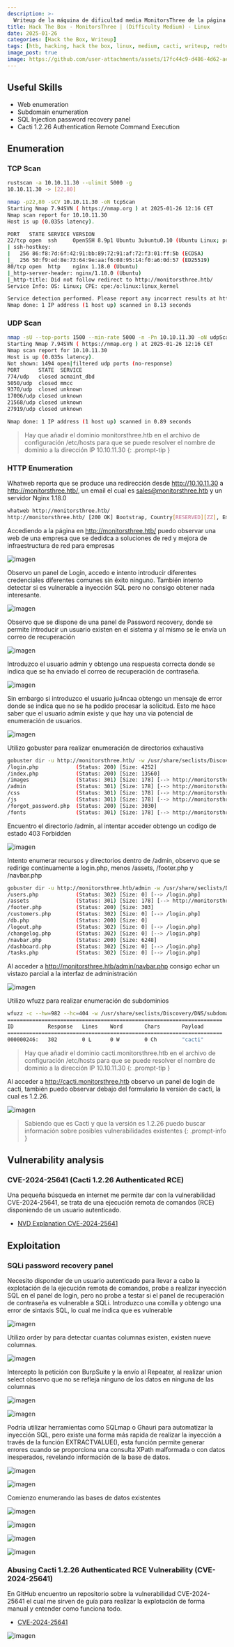```yaml
---
description: >-
  Writeup de la máquina de dificultad media MonitorsThree de la página https://hackthebox.eu
title: Hack The Box - MonitorsThree | (Difficulty Medium) - Linux
date: 2025-01-26
categories: [Hack the Box, Writeup]
tags: [htb, hacking, hack the box, linux, medium, cacti, writeup, redteam, pentesting]
image_post: true
image: https://github.com/user-attachments/assets/17fc44c9-d486-4d62-aee3-3b14956a7ded
---
```


## Useful Skills

* Web enumeration
* Subdomain enumeration
* SQL Injection password recovery panel
* Cacti 1.2.26 Authentication Remote Command Execution

## Enumeration

### TCP Scan

 ```bash
rustscan -a 10.10.11.30 --ulimit 5000 -g
10.10.11.30 -> [22,80]
```

```bash
nmap -p22,80 -sCV 10.10.11.30 -oN tcpScan
Starting Nmap 7.94SVN ( https://nmap.org ) at 2025-01-26 12:16 CET
Nmap scan report for 10.10.11.30
Host is up (0.035s latency).

PORT   STATE SERVICE VERSION
22/tcp open  ssh     OpenSSH 8.9p1 Ubuntu 3ubuntu0.10 (Ubuntu Linux; protocol 2.0)
| ssh-hostkey: 
|   256 86:f8:7d:6f:42:91:bb:89:72:91:af:72:f3:01:ff:5b (ECDSA)
|_  256 50:f9:ed:8e:73:64:9e:aa:f6:08:95:14:f0:a6:0d:57 (ED25519)
80/tcp open  http    nginx 1.18.0 (Ubuntu)
|_http-server-header: nginx/1.18.0 (Ubuntu)
|_http-title: Did not follow redirect to http://monitorsthree.htb/
Service Info: OS: Linux; CPE: cpe:/o:linux:linux_kernel

Service detection performed. Please report any incorrect results at https://nmap.org/submit/ .
Nmap done: 1 IP address (1 host up) scanned in 8.13 seconds
```

### UDP Scan

 ```bash
nmap -sU --top-ports 1500 --min-rate 5000 -n -Pn 10.10.11.30 -oN udpScan
Starting Nmap 7.94SVN ( https://nmap.org ) at 2025-01-26 12:16 CET
Nmap scan report for 10.10.11.30
Host is up (0.035s latency).
Not shown: 1494 open|filtered udp ports (no-response)
PORT      STATE  SERVICE
774/udp   closed acmaint_dbd
5050/udp  closed mmcc
9370/udp  closed unknown
17006/udp closed unknown
21568/udp closed unknown
27919/udp closed unknown

Nmap done: 1 IP address (1 host up) scanned in 0.89 seconds
```

> Hay que añadir el dominio monitorsthree.htb en el archivo de configuración /etc/hosts para que se puede resolver el nombre de dominio a la dirección IP 10.10.11.30
{: .prompt-tip }

### HTTP Enumeration

Whatweb reporta que se produce una redirección desde http://10.10.11.30 a http://monitorsthree.htb/, un email el cual es sales@monitorsthree.htb y un servidor Nginx 1.18.0

```bash
whatweb http://monitorsthree.htb/
http://monitorsthree.htb/ [200 OK] Bootstrap, Country[RESERVED][ZZ], Email[sales@monitorsthree.htb], HTTPServer[Ubuntu Linux][nginx/1.18.0 (Ubuntu)], IP[10.10.11.30], JQuery, Script, Title[MonitorsThree - Networking Solutions], X-UA-Compatible[IE=edge], nginx[1.18.0]
```

Accediendo a la página en http://monitorsthree.htb/ puedo observar una web de una empresa que se dedidca a soluciones de red y mejora de infraestructura de red para empresas

![imagen](https://github.com/user-attachments/assets/f381b208-226e-490b-816f-152ddc80be91)

Observo un panel de Login, accedo e intento introducir diferentes credenciales diferentes comunes sin éxito ninguno. También intento detectar si es vulnerable a inyección SQL pero no consigo obtener nada interesante.

![imagen](https://github.com/user-attachments/assets/4895d605-6f40-43e5-87c2-7619ddb8da46)

Observo que se dispone de una panel de Password recovery, donde se permite introducir un usuario existen en el sistema y al mismo se le envía un correo de recuperación

![imagen](https://github.com/user-attachments/assets/abceccd9-625e-441d-b1df-4fdc2e777368)

Introduzco el usuario admin y obtengo una respuesta correcta donde se indica que se ha enviado el correo de recuperación de contraseña.

![imagen](https://github.com/user-attachments/assets/c669a155-40d1-49b1-80ce-77036113e912)

Sin embargo si introduzco el usuario ju4ncaa obtengo un mensaje de error donde se indica que no se ha podido procesar la solicitud. Esto me hace saber que el usuario admin existe y que hay una via potencial de enumeración de usuarios.

![imagen](https://github.com/user-attachments/assets/d0b678a0-5ed9-4a83-9d87-c4d669cb8256)

Utilizo gobuster para realizar enumeración de directorios exhaustiva

```bash
gobuster dir -u http://monitorsthree.htb/ -w /usr/share/seclists/Discovery/Web-Content/directory-list-2.3-medium.txt -x php -t 100 -q
/login.php            (Status: 200) [Size: 4252]
/index.php            (Status: 200) [Size: 13560]
/images               (Status: 301) [Size: 178] [--> http://monitorsthree.htb/images/]
/admin                (Status: 301) [Size: 178] [--> http://monitorsthree.htb/admin/]
/css                  (Status: 301) [Size: 178] [--> http://monitorsthree.htb/css/]
/js                   (Status: 301) [Size: 178] [--> http://monitorsthree.htb/js/]
/forgot_password.php  (Status: 200) [Size: 3030]
/fonts                (Status: 301) [Size: 178] [--> http://monitorsthree.htb/fonts/]
```

Encuentro el directorio /admin, al intentar acceder obtengo un codigo de estado 403 Forbidden

![imagen](https://github.com/user-attachments/assets/f2cb742d-2433-48bc-b036-ce13925c569a)

Intento enumerar recursos y directorios dentro de /admin, observo que se redirige continuamente a login.php, menos /assets, /footer.php y /navbar.php

```bash
gobuster dir -u http://monitorsthree.htb/admin -w /usr/share/seclists/Discovery/Web-Content/directory-list-2.3-medium.txt -x php -t 100 -q
/users.php            (Status: 302) [Size: 0] [--> /login.php]
/assets               (Status: 301) [Size: 178] [--> http://monitorsthree.htb/admin/assets/]
/footer.php           (Status: 200) [Size: 303]
/customers.php        (Status: 302) [Size: 0] [--> /login.php]
/db.php               (Status: 200) [Size: 0]
/logout.php           (Status: 302) [Size: 0] [--> /login.php]
/changelog.php        (Status: 302) [Size: 0] [--> /login.php]
/navbar.php           (Status: 200) [Size: 6248]
/dashboard.php        (Status: 302) [Size: 0] [--> /login.php]
/tasks.php            (Status: 302) [Size: 0] [--> /login.php]
```

Al acceder a http://monitorsthree.htb/admin/navbar.php consigo echar un vistazo parcial a la interfaz de administración

![imagen](https://github.com/user-attachments/assets/16e3a4b7-a415-4835-bf09-2af6a82f4bf1)

Utilizo wfuzz para realizar enumeración de subdominios

```bash
wfuzz -c --hw=982 --hc=404 -w /usr/share/seclists/Discovery/DNS/subdomains-top1million-110000.txt -u http://monitorsthree.htb/ -H "Host: FUZZ.monitorsthree.htb"
=====================================================================
ID           Response   Lines    Word       Chars       Payload                                              
=====================================================================
000000246:   302        0 L      0 W        0 Ch        "cacti" 
```

> Hay que añadir el dominio cacti.monitorsthree.htb en el archivo de configuración /etc/hosts para que se puede resolver el nombre de dominio a la dirección IP 10.10.11.30
{: .prompt-tip }

Al acceder a http://cacti.monitorsthree.htb observo un panel de login de cacti, también puedo observar debajo del formulario la versión de cacti, la cual es 1.2.26.

![imagen](https://github.com/user-attachments/assets/eb6e0959-916f-46fc-83b1-d2e36b575fd7)

> Sabiendo que es Cacti y que la versión es 1.2.26 puedo buscar información sobre posibles vulnerabilidades existentes
{: .prompt-info }

## Vulnerability analysis

### CVE-2024-25641 (Cacti 1.2.26 Authenticated RCE)

Una pequeña búsqueda en internet me permite dar con la vulnerabilidad CVE-2024-25641, se trata de una ejecución remota de comandos (RCE) disponiendo de un usuario autenticado.

* [NVD Explanation CVE-2024-25641](https://nvd.nist.gov/vuln/detail/CVE-2024-25641)

## Exploitation

### SQLi password recovery panel

Necesito disponder de un usuario autenticado para llevar a cabo la explotación de la ejecución remota de comandos, probe a realizar inyección SQL en el panel de login, pero no probe a testar si el panel de recuperación de contraseña es vulnerable a SQLi. Introduzco una comilla y obtengo una error de sintaxis SQL, lo cual me indica que es vulnerable

![imagen](https://github.com/user-attachments/assets/9640c304-164f-4f53-bb33-6450cceafa6f)

Utilizo order by para detectar cuantas columnas existen, existen nueve columnas.

![imagen](https://github.com/user-attachments/assets/91f07568-f8f8-45cf-a9a1-b8798319881f)

Intercepto la petición con BurpSuite y la envío al Repeater, al realizar union select observo que no se refleja ninguno de los datos en ninguna de las columnas

![imagen](https://github.com/user-attachments/assets/a0158dc9-dd61-443f-b169-66e1cfe35f17)

![imagen](https://github.com/user-attachments/assets/2f3f95e4-c612-45ca-ab26-b42a3dc63e1c)

Podría utilizar herramientas como SQLmap o Ghauri para automatizar la inyección SQL, pero existe una forma más rapida de realizar la inyección a través de la función EXTRACTVALUE(), esta función permite generar errores cuando se proporciona una consulta XPath malformada o con datos inesperados, revelando información de la base de datos.

![imagen](https://github.com/user-attachments/assets/e03ad5db-67de-4252-9124-553ce728c065)

![imagen](https://github.com/user-attachments/assets/7b289c5d-0f41-4d35-b35f-2796120c9714)

Comienzo enumerando las bases de datos existentes

![imagen](https://github.com/user-attachments/assets/1713f0d1-f7da-4cea-97b9-ad2d31d91688)

![imagen](https://github.com/user-attachments/assets/8ab7b9d2-c473-43a6-b0c5-d1074828cd1b)

![imagen](https://github.com/user-attachments/assets/32f8cfc5-3777-4482-970e-371539b0297c)

![imagen](https://github.com/user-attachments/assets/19db35c4-d152-4507-9bb3-03d0288b74f6)

### Abusing Cacti 1.2.26 Authenticated RCE Vulnerability (CVE-2024-25641)

En GitHub encuentro un repositorio sobre la vulnerabilidad CVE-2024-25641 el cual me sirven de guía para realizar la explotación de forma manual y entender como funciona todo.

* [CVE-2024-25641](https://github.com/Safarchand/CVE-2024-25641)

![imagen](https://github.com/user-attachments/assets/d3447fc4-82cb-4615-ad3d-e0160445f5af)
